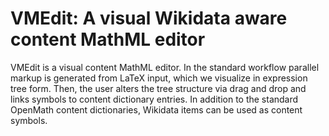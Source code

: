 # VMEdit: A visual Wikidata aware content MathML editor

VMEdit is a visual content MathML editor.
In the standard workflow parallel markup is generated from LaTeX input, which we visualize in expression tree form.
Then, the user alters the tree structure via drag and drop and links symbols to content dictionary entries.
In addition to the standard OpenMath content dictionaries, Wikidata items can be used as content symbols.
